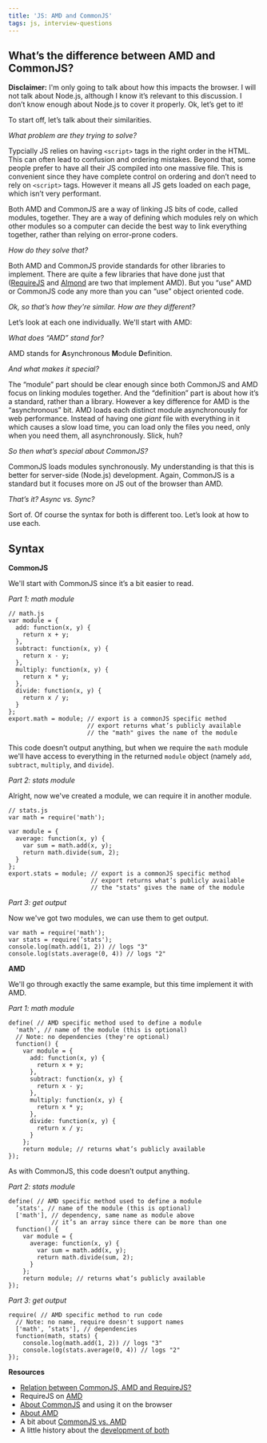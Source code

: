 ```yaml
---
title: 'JS: AMD and CommonJS'
tags: js, interview-questions
---
```


## What’s the difference between AMD and CommonJS?

**Disclaimer:** I'm only going to talk about how this impacts the browser. I will not talk about Node.js, although I know it’s relevant to this discussion. I don’t know enough about Node.js to cover it properly. Ok, let’s get to it!

To start off, let’s talk about their similarities.

*What problem are they trying to solve?*

Typcially JS relies on having `<script>` tags in the right order in the HTML. This can often lead to confusion and ordering mistakes. Beyond that, some people prefer to have all their JS compiled into one massive file. This is convenient since they have complete control on ordering and don’t need to rely on `<script>` tags. However it means all JS gets loaded on each page, which isn’t very performant.

Both AMD and CommonJS are a way of linking JS bits of code, called modules, together. They are a way of defining which modules rely on which other modules so a computer can decide the best way to link everything together, rather than relying on error-prone coders.

*How do they solve that?*

Both AMD and CommonJS provide standards for other libraries to implement. There are quite a few libraries that have done just that ([RequireJS](http://requirejs.org/) and [Almond](https://github.com/jrburke/almond) are two that implement AMD). But you “use” AMD or CommonJS code any more than you can “use” object oriented code.

*Ok, so that’s how they're similar. How are they different?*

Let’s look at each one individually. We'll start with AMD:

*What does “AMD” stand for?*

AMD stands for **A**synchronous **M**odule **D**efinition.

*And what makes it special?*

The “module” part should be clear enough since both CommonJS and AMD focus on linking modules together. And the “definition” part is about how it’s a standard, rather than a library. However a key difference for AMD is the “asynchronous” bit. AMD loads each distinct module asynchronously for web performance. Instead of having one *giant* file with everything in it which causes a slow load time, you can load only the files you need, only when you need them, all asynchronously. Slick, huh?

*So then what’s special about CommonJS?*

CommonJS loads modules synchronously. My understanding is that this is better for server-side (Node.js) development. Again, CommonJS is a standard but it focuses more on JS out of the browser than AMD.

*That’s it? Async vs. Sync?*

Sort of. Of course the syntax for both is different too. Let’s look at how to use each.

## Syntax

**CommonJS**

We'll start with CommonJS since it’s a bit easier to read.

*Part 1: math module*

```
// math.js
var module = {
  add: function(x, y) {
    return x + y;
  },
  subtract: function(x, y) {
    return x - y;
  },
  multiply: function(x, y) {
    return x * y;
  },
  divide: function(x, y) {
    return x / y;
  }
};
export.math = module; // export is a commonJS specific method
                      // export returns what’s publicly available
                      // the "math" gives the name of the module
```
This code doesn’t output anything, but when we require the `math` module we'll have access to everything in the returned `module` object (namely `add`, `subtract`, `multiply`, and `divide`).

*Part 2: stats module*

Alright, now we've created a module, we can require it in another module.

```
// stats.js
var math = require('math');

var module = {
  average: function(x, y) {
    var sum = math.add(x, y);
    return math.divide(sum, 2);
  }
};
export.stats = module; // export is a commonJS specific method
                       // export returns what’s publicly available
                       // the "stats" gives the name of the module
```

*Part 3: get output*

Now we've got two modules, we can use them to get output.

```
var math = require('math');
var stats = require(’stats');
console.log(math.add(1, 2)) // logs "3"
console.log(stats.average(0, 4)) // logs "2"
```

**AMD**

We'll go through exactly the same example, but this time implement it with AMD.

*Part 1: math module*

```
define( // AMD specific method used to define a module
  'math', // name of the module (this is optional)
  // Note: no dependencies (they're optional)
  function() {
    var module = {
      add: function(x, y) {
        return x + y;
      },
      subtract: function(x, y) {
        return x - y;
      },
      multiply: function(x, y) {
        return x * y;
      },
      divide: function(x, y) {
        return x / y;
      }
    };
    return module; // returns what’s publicly available
});
```
As with CommonJS, this code doesn’t output anything.

*Part 2: stats module*

```
define( // AMD specific method used to define a module
  ’stats', // name of the module (this is optional)
  ['math'], // dependency, same name as module above
            // it’s an array since there can be more than one
  function() {
    var module = {
      average: function(x, y) {
        var sum = math.add(x, y);
        return math.divide(sum, 2);
      }
    };
    return module; // returns what’s publicly available
});
```

*Part 3: get output*

```
require( // AMD specific method to run code
  // Note: no name, require doesn't support names
  ['math', ’stats'], // dependencies
  function(math, stats) {
    console.log(math.add(1, 2)) // logs "3"
    console.log(stats.average(0, 4)) // logs "2"
});
```

**Resources**

* [Relation between CommonJS, AMD and RequireJS?](http://stackoverflow.com/questions/16521471/relation-between-commonjs-amd-and-requirejs)
* RequireJS on [AMD](http://requirejs.org/docs/whyamd.html)
* [About CommonJS](http://0fps.net/2013/01/22/commonjs-why-and-how/) and using it on the browser
* [About AMD](http://addyosmani.com/writing-modular-js/)
* A bit about [CommonJS vs. AMD](http://blog.millermedeiros.com/amd-is-better-for-the-web-than-commonjs-modules/)
* A little history about the [development of both](http://www.cubrid.org/blog/dev-platform/toward-javascript-standards-commonjs-and-amd/)